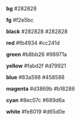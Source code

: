 **bg**
#282828

**fg**
#f2e5bc

**black**
#282828
#282828

**red**
#fb4934
#cc241d

**green**
#b8bb26
#98971a

**yellow**
#fabd2f
#d79921

**blue**
#83a598
#458588

**magenta**
#d3869b
#b16286

**cyan**
#8ec07c
#689d6a

**white**
#fe8019
#d65d0e
